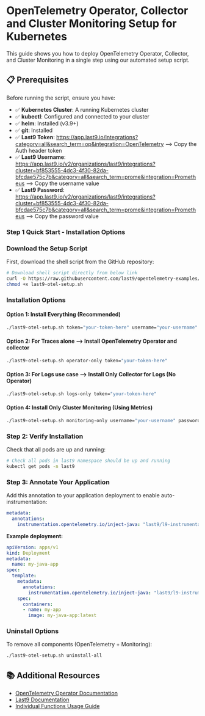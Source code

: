# OpenTelemetry Operator, Collector and Cluster Monitoring Setup for Kubernetes

This guide shows you how to deploy OpenTelemetry Operator, Collector, and Cluster Monitoring in a single step using our automated setup script.

## 📋 Prerequisites

Before running the script, ensure you have:

- ✅ **Kubernetes Cluster**: A running Kubernetes cluster
- ✅ **kubectl**: Configured and connected to your cluster
- ✅ **helm**: Installed (v3.9+)
- ✅ **git**: Installed
- ✅ **Last9 Token**: https://app.last9.io/integrations?category=all&search_term=op&integration=OpenTelemetry --> Copy the Auth header token
- ✅ **Last9 Username**: https://app.last9.io/v2/organizations/last9/integrations?cluster=bf853555-4dc3-4f30-82da-bfcdae575c7b&category=all&search_term=prome&integration=Prometheus --> Copy the username value
- ✅ **Last9 Password**: https://app.last9.io/v2/organizations/last9/integrations?cluster=bf853555-4dc3-4f30-82da-bfcdae575c7b&category=all&search_term=prome&integration=Prometheus  --> Copy the password value


### Step 1 Quick Start - Installation Options

### Download the Setup Script

First, download the shell script from the GitHub repository:

```bash
# Download shell script directly from below link
curl -O https://raw.githubusercontent.com/last9/opentelemetry-examples/otel-k8s-monitoring/otel-collector/otel-operator/java/k8s/last9-otel-setup.sh
chmod +x last9-otel-setup.sh
```

### Installation Options

#### Option 1: Install Everything (Recommended)
```bash
./last9-otel-setup.sh token="your-token-here" username="your-username" password="your-password"
```

#### Option 2: For Traces alone --> Install OpenTelemetry Operator and collector
```bash
./last9-otel-setup.sh operator-only token="your-token-here"
```

#### Option 3: For Logs use case --> Install Only Collector for Logs (No Operator)
```bash
./last9-otel-setup.sh logs-only token="your-token-here"
```

#### Option 4: Install Only Cluster Monitoring (Using Metrics)
```bash
./last9-otel-setup.sh monitoring-only username="your-username" password="your-password"
```


### Step 2: Verify Installation

Check that all pods are up and running:

```bash
# Check all pods in last9 namespace should be up and running
kubectl get pods -n last9
```

### Step 3: Annotate Your Application

Add this annotation to your application deployment to enable auto-instrumentation:

```yaml
metadata:
  annotations:
    instrumentation.opentelemetry.io/inject-java: "last9/l9-instrumentation"
```

**Example deployment:**
```yaml
apiVersion: apps/v1
kind: Deployment
metadata:
  name: my-java-app
spec:
  template:
    metadata:
      annotations:
        instrumentation.opentelemetry.io/inject-java: "last9/l9-instrumentation"  # ← Enable auto-instrumentation
    spec:
      containers:
      - name: my-app
        image: my-java-app:latest
```

### Uninstall Options

To remove all components (OpenTelemetry + Monitoring):

```bash
./last9-otel-setup.sh uninstall-all
```

## 📚 Additional Resources

- [OpenTelemetry Operator Documentation](https://opentelemetry.io/docs/kubernetes/operator/)
- [Last9 Documentation](https://docs.last9.io/)
- [Individual Functions Usage Guide](INDIVIDUAL_FUNCTIONS_USAGE.md)

